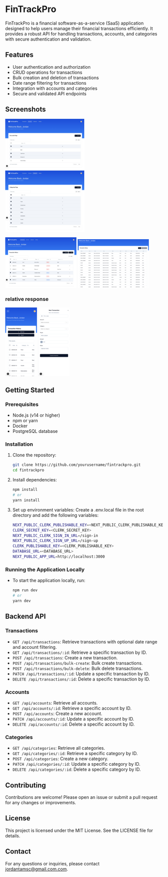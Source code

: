 # FinTrackPro

FinTrackPro is a financial software-as-a-service (SaaS) application designed to help users manage their financial transactions efficiently. It provides a robust API for handling transactions, accounts, and categories with secure authentication and validation.

## Features

- User authentication and authorization
- CRUD operations for transactions
- Bulk creation and deletion of transactions
- Date range filtering for transactions
- Integration with accounts and categories
- Secure and validated API endpoints


## Screenshots

<img src="captures/accounts-page.jpeg" width="50%" alt="Description of the screenshot"> <img src="captures/categories-page.jpeg" width="50%" alt="Description of the screenshot">

<img src="captures/transactions-page.jpeg" width="45%" alt="Description of the screenshot"> <img src="captures/csv-import.png" width="45%" alt="Description of the screenshot">

### relative response

<img src="captures/transaction(iPhone 14 Pro Max).png" width="20%" alt="Description of the screenshot">
<img src="captures/new-transaction(iPhone 14 Pro Max).png" width="20%" alt="Description of the screenshot">

## Getting Started

### Prerequisites

- Node.js (v14 or higher)
- npm or yarn
- Docker
- PostgreSQL database

### Installation

1. Clone the repository:

   ```bash
   git clone https://github.com/yourusername/fintrackpro.git
   cd fintrackpro
   ```

2. Install dependencies:

    ```bash
    npm install
    # or
    yarn install
    ```

3. Set up environment variables:
   Create a .env.local file in the root directory and add the following variables:

    ```bash
    NEXT_PUBLIC_CLERK_PUBLISHABLE_KEY=<NEXT_PUBLIC_CLERK_PUBLISHABLE_KEY>
    CLERK_SECRET_KEY=<CLERK_SECRET_KEY>
    NEXT_PUBLIC_CLERK_SIGN_IN_URL=/sign-in
    NEXT_PUBLIC_CLERK_SIGN_UP_URL=/sign-up
    CLERK_PUBLISHABLE_KEY=<CLERK_PUBLISHABLE_KEY>
    DATABASE_URL=<DATABASE_URL>
    NEXT_PUBLIC_APP_URL=http://localhost:3000
    ```

### Running the Application Locally

  * To start the application locally, run:

      ```bash
      npm run dev
      # or
      yarn dev
      ```

## Backend API

### Transactions

* `GET /api/transactions`: Retrieve transactions with optional date range and account filtering.
* `GET /api/transactions/:id`: Retrieve a specific transaction by ID.
* `POST /api/transactions`: Create a new transaction.
* `POST /api/transactions/bulk-create`: Bulk create transactions.
* `POST /api/transactions/bulk-delete`: Bulk delete transactions.
* `PATCH /api/transactions/:id`: Update a specific transaction by ID.
* `DELETE /api/transactions/:id`: Delete a specific transaction by ID.

### Accounts

* `GET /api/accounts`: Retrieve all accounts.
* `GET /api/accounts/:id`: Retrieve a specific account by ID.
* `POST /api/accounts`: Create a new account.
* `PATCH /api/accounts/:id`: Update a specific account by ID.
* `DELETE /api/accounts/:id`: Delete a specific account by ID.

### Categories

* `GET /api/categories`: Retrieve all categories.
* `GET /api/categories/:id`: Retrieve a specific category by ID.
* `POST /api/categories`: Create a new category.
* `PATCH /api/categories/:id`: Update a specific category by ID.
* `DELETE /api/categories/:id`: Delete a specific category by ID.



## Contributing
Contributions are welcome! Please open an issue or submit a pull request for any changes or improvements.

## License
This project is licensed under the MIT License. See the LICENSE file for details.

## Contact
For any questions or inquiries, please contact jordantamsc@gmail.com.com.